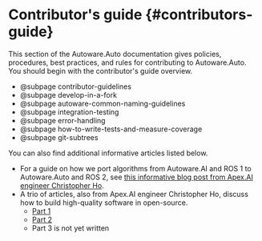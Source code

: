 Contributor's guide {#contributors-guide}
======

This section of the Autoware.Auto documentation gives policies, procedures, best practices, and rules for contributing to Autoware.Auto.
You should begin with the contributor's guide overview.

- @subpage contributor-guidelines
- @subpage develop-in-a-fork
- @subpage autoware-common-naming-guidelines
- @subpage integration-testing
- @subpage error-handling
- @subpage how-to-write-tests-and-measure-coverage
- @subpage git-subtrees

You can also find additional informative articles listed below.

- For a guide on how we port algorithms from Autoware.AI and ROS 1 to Autoware.Auto and ROS 2, see [this informative blog post from Apex.AI engineer Christopher Ho](https://www.apex.ai/post/porting-algorithms-from-ros-1-to-ros-2).
- A trio of articles, also from Apex.AI engineer Christopher Ho, discuss how to build high-quality software in open-source.
  - [Part 1](https://www.apex.ai/post/building-safe-algorithms-in-the-open-part-1-design)
  - [Part 2](https://www.apex.ai/post/building-safe-algorithms-in-the-open-part-2-implementation)
  - Part 3 is not yet written
